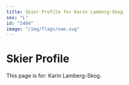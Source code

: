 ```yaml
---
title: Skier Profile for Karin Lamberg-Skog
sex: "L"
id: "2484"
image: "/img/flags/swe.svg" 
---
```


# Skier Profile

This page is for: Karin Lamberg-Skog.
    
